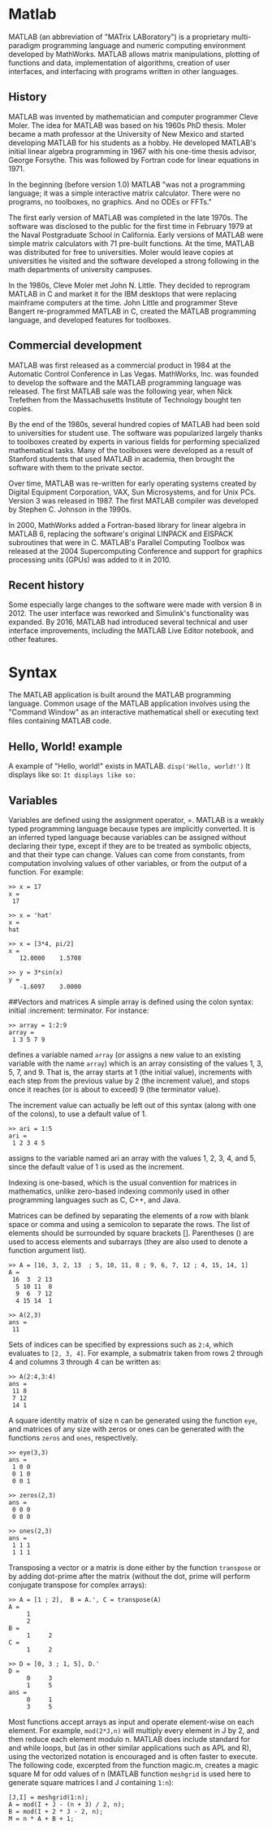# Matlab
MATLAB (an abbreviation of "MATrix LABoratory") is a proprietary multi-paradigm programming language and numeric computing environment developed by MathWorks. MATLAB allows matrix manipulations, plotting of functions and data, implementation of algorithms, creation of user interfaces, and interfacing with programs written in other languages.

## History
MATLAB was invented by mathematician and computer programmer Cleve Moler. The idea for MATLAB was based on his 1960s PhD thesis. Moler became a math professor at the University of New Mexico and started developing MATLAB for his students as a hobby. He developed MATLAB's initial linear algebra programming in 1967 with his one-time thesis advisor, George Forsythe. This was followed by Fortran code for linear equations in 1971.

In the beginning (before version 1.0) MATLAB "was not a programming language; it was a simple interactive matrix calculator. There were no programs, no toolboxes, no graphics. And no ODEs or FFTs."

The first early version of MATLAB was completed in the late 1970s. The software was disclosed to the public for the first time in February 1979 at the Naval Postgraduate School in California. Early versions of MATLAB were simple matrix calculators with 71 pre-built functions. At the time, MATLAB was distributed for free to universities. Moler would leave copies at universities he visited and the software developed a strong following in the math departments of university campuses. 

In the 1980s, Cleve Moler met John N. Little. They decided to reprogram MATLAB in C and market it for the IBM desktops that were replacing mainframe computers at the time. John Little and programmer Steve Bangert re-programmed MATLAB in C, created the MATLAB programming language, and developed features for toolboxes.

## Commercial development
MATLAB was first released as a commercial product in 1984 at the Automatic Control Conference in Las Vegas. MathWorks, Inc. was founded to develop the software and the MATLAB programming language was released. The first MATLAB sale was the following year, when Nick Trefethen from the Massachusetts Institute of Technology bought ten copies.

By the end of the 1980s, several hundred copies of MATLAB had been sold to universities for student use. The software was popularized largely thanks to toolboxes created by experts in various fields for performing specialized mathematical tasks. Many of the toolboxes were developed as a result of Stanford students that used MATLAB in academia, then brought the software with them to the private sector.

Over time, MATLAB was re-written for early operating systems created by Digital Equipment Corporation, VAX, Sun Microsystems, and for Unix PCs. Version 3 was released in 1987. The first MATLAB compiler was developed by Stephen C. Johnson in the 1990s.

In 2000, MathWorks added a Fortran-based library for linear algebra in MATLAB 6, replacing the software's original LINPACK and EISPACK subroutines that were in C. MATLAB's Parallel Computing Toolbox was released at the 2004 Supercomputing Conference and support for graphics processing units (GPUs) was added to it in 2010.

## Recent history
Some especially large changes to the software were made with version 8 in 2012. The user interface was reworked and Simulink's functionality was expanded. By 2016, MATLAB had introduced several technical and user interface improvements, including the MATLAB Live Editor notebook, and other features.

# Syntax
The MATLAB application is built around the MATLAB programming language. Common usage of the MATLAB application involves using the "Command Window" as an interactive mathematical shell or executing text files containing MATLAB code.

## Hello, World! example
A example of "Hello, world!" exists in MATLAB.
```disp('Hello, world!')```
It displays like so:
```It displays like so:```

## Variables
Variables are defined using the assignment operator, =. MATLAB is a weakly typed programming language because types are implicitly converted. It is an inferred typed language because variables can be assigned without declaring their type, except if they are to be treated as symbolic objects, and that their type can change. Values can come from constants, from computation involving values of other variables, or from the output of a function. For example:
```
>> x = 17
x =
 17

>> x = 'hat'
x =
hat

>> x = [3*4, pi/2]
x =
   12.0000    1.5708

>> y = 3*sin(x)
y =
   -1.6097    3.0000
```

##Vectors and matrices
A simple array is defined using the colon syntax: initial :increment: terminator. For instance:
```
>> array = 1:2:9
array =
 1 3 5 7 9
```
defines a variable named ```array``` (or assigns a new value to an existing variable with the name ```array```) which is an array consisting of the values 1, 3, 5, 7, and 9. That is, the array starts at 1 (the initial value), increments with each step from the previous value by 2 (the increment value), and stops once it reaches (or is about to exceed) 9 (the terminator value).

The increment value can actually be left out of this syntax (along with one of the colons), to use a default value of 1.
```
>> ari = 1:5
ari =
 1 2 3 4 5
```
assigns to the variable named ari an array with the values 1, 2, 3, 4, and 5, since the default value of 1 is used as the increment.

Indexing is one-based, which is the usual convention for matrices in mathematics, unlike zero-based indexing commonly used in other programming languages such as C, C++, and Java.

Matrices can be defined by separating the elements of a row with blank space or comma and using a semicolon to separate the rows. The list of elements should be surrounded by square brackets []. Parentheses () are used to access elements and subarrays (they are also used to denote a function argument list).
```
>> A = [16, 3, 2, 13  ; 5, 10, 11, 8 ; 9, 6, 7, 12 ; 4, 15, 14, 1]
A =
 16  3  2 13
  5 10 11  8
  9  6  7 12
  4 15 14  1

>> A(2,3)
ans =
 11
```
Sets of indices can be specified by expressions such as ```2:4```, which evaluates to ```[2, 3, 4]```. For example, a submatrix taken from rows 2 through 4 and columns 3 through 4 can be written as:
```
>> A(2:4,3:4)
ans =
 11 8
 7 12
 14 1
```
A square identity matrix of size n can be generated using the function ```eye```, and matrices of any size with zeros or ones can be generated with the functions ```zeros``` and ```ones```, respectively.
```
>> eye(3,3)
ans =
 1 0 0
 0 1 0
 0 0 1

>> zeros(2,3)
ans =
 0 0 0
 0 0 0

>> ones(2,3)
ans =
 1 1 1
 1 1 1
```
Transposing a vector or a matrix is done either by the function ```transpose``` or by adding dot-prime after the matrix (without the dot, prime will perform conjugate transpose for complex arrays):
```
>> A = [1 ; 2],  B = A.', C = transpose(A)
A =
     1
     2
B =
     1     2
C =
     1     2

>> D = [0, 3 ; 1, 5], D.'
D =
     0     3
     1     5
ans =
     0     1
     3     5
```
Most functions accept arrays as input and operate element-wise on each element. For example, ```mod(2*J,n)``` will multiply every element in J by 2, and then reduce each element modulo n. MATLAB does include standard for and while loops, but (as in other similar applications such as APL and R), using the vectorized notation is encouraged and is often faster to execute. The following code, excerpted from the function magic.m, creates a magic square M for odd values of n (MATLAB function ```meshgrid``` is used here to generate square matrices I and J containing ```1:n```):
```
[J,I] = meshgrid(1:n);
A = mod(I + J - (n + 3) / 2, n);
B = mod(I + 2 * J - 2, n);
M = n * A + B + 1;
```

